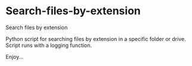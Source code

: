 # Search-files-by-extension
Search files by extension

Python script for searching files by extension in a specific folder or drive.
Script runs with a logging function.

Enjoy...
